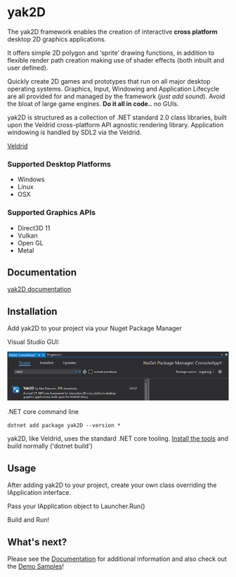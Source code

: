 # yak2D

The yak2D framework enables the creation of interactive **cross platform** desktop 2D graphics applications.

It offers simple 2D polygon and ‘sprite’ drawing functions, in addition to flexible render path creation making use of shader effects (both inbuilt and user defined).

Quickly create 2D games and prototypes that run on all major desktop operating systems. Graphics, Input, Windowing and Application Lifecycle are all provided for and managed by the framework (*just add sound*). Avoid the bloat of large game engines. **Do it all in code..** no GUIs.

yak2D is structured as a collection of .NET standard 2.0 class libraries, built upon the Veldrid cross-platform API agnostic rendering library. Application windowing is handled by SDL2 via the Veldrid.

[Veldrid](https://github.com/mellinoe/veldrid)

### Supported Desktop Platforms
* Windows 
* Linux 
* OSX 

### Supported Graphics APIs
* Direct3D 11 
* Vulkan 
* Open GL 
* Metal 

## Documentation

[yak2D documentation](https://alzpatz.github.io/yak2d-docs/)

## Installation 

Add yak2D to your project via your Nuget Package Manager 

Visual Studio GUI:

![Search via Visual Studio](.github/nuget_vs.png?raw=true)

.NET core command line

```shell
dotnet add package yak2D --version *
```

yak2D, like Veldrid, uses the standard .NET core tooling. [Install the tools](https://www.microsoft.com/net/download/core) and build normally ('dotnet build')

## Usage 

After adding yak2D to your project, create your own class overriding the IApplication interface.

Pass your IApplication object to Launcher.Run()

Build and Run!

## What's next?

Please see the [Documentation](https://alzpatz.github.io/yak2d-docs/) for additional information and also check out the [Demo Samples](https://github.com/AlzPatz/yak2d-samples)!
